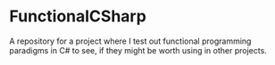 # FunctionalCSharp
A repository for a project where I test out functional programming paradigms in C# to see, if they might be worth using in other projects.
